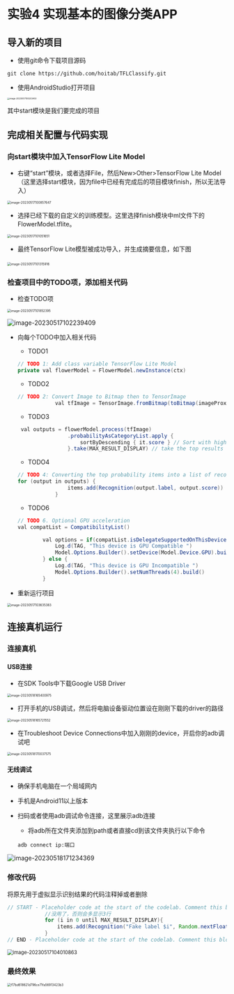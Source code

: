 # 实验4 实现基本的图像分类APP

## 导入新的项目

+ 使用git命令下载项目源码

```
git clone https://github.com/hoitab/TFLClassify.git
```

+ 使用AndroidStudio打开项目

<img src="./img/image-20230517100203450.png" alt="image-20230517100203450" style="zoom:33%;" />

其中start模块是我们要完成的项目

## 完成相关配置与代码实现

### 向start模块中加入TensorFlow Lite Model

+ 右键“start”模块，或者选择File，然后New>Other>TensorFlow Lite Model（这里选择start模块，因为file中已经有完成后的项目模块finish，所以无法导入）

<img src="./img/image-20230517100857647.png" alt="image-20230517100857647" style="zoom:50%;" />



+ 选择已经下载的自定义的训练模型。这里选择finish模块中ml文件下的FlowerModel.tflite。

<img src="./img/image-20230517101051651.png" alt="image-20230517101051651" style="zoom:50%;" />



+ 最终TensorFlow Lite模型被成功导入，并生成摘要信息，如下图

​	<img src="./img/image-20230517101315916.png" alt="image-20230517101315916" style="zoom:50%;" />



### 检查项目中的TODO项，添加相关代码

+ 检查TODO项

<img src="./img/image-20230517101852395.png" alt="image-20230517101852395" style="zoom:50%;" />

![image-20230517102239409](./img/image-20230517102239409.png)

+ 向每个TODO中加入相关代码

  + TODO1

  ```java
  // TODO 1: Add class variable TensorFlow Lite Model
  private val flowerModel = FlowerModel.newInstance(ctx)
  ```

  + TODO2

  ```java
  // TODO 2: Convert Image to Bitmap then to TensorImage
              val tfImage = TensorImage.fromBitmap(toBitmap(imageProxy))
  ```

  + TODO3

  ```JAVA
   val outputs = flowerModel.process(tfImage)
                  .probabilityAsCategoryList.apply {
                      sortByDescending { it.score } // Sort with highest confidence first
                  }.take(MAX_RESULT_DISPLAY) // take the top results
  ```

  + TODO4

  ```JAVA
  // TODO 4: Converting the top probability items into a list of recognitions
  for (output in outputs) {
                  items.add(Recognition(output.label, output.score))
              }
  ```

  + TODO6

  ```JAVA
  // TODO 6. Optional GPU acceleration
  val compatList = CompatibilityList()
  
          val options = if(compatList.isDelegateSupportedOnThisDevice) {
              Log.d(TAG, "This device is GPU Compatible ")
              Model.Options.Builder().setDevice(Model.Device.GPU).build()
          } else {
              Log.d(TAG, "This device is GPU Incompatible ")
              Model.Options.Builder().setNumThreads(4).build()
          }
  ```

+ 重新运行项目

<img src="./img/image-20230517103635383.png" alt="image-20230517103635383" style="zoom:50%;" />



## 连接真机运行

### 连接真机

#### USB连接

+ 在SDK Tools中下载Google USB Driver

<img src="./img/image-20230517100203450.png" alt="image-20230518165400975" style="zoom:50%;" />

+ 打开手机的USB调试，然后将电脑设备驱动位置设在刚刚下载的driver的路径

<img src="./img/image-20230518165721552.png" alt="image-20230518165721552" style="zoom:50%;" />

+ 在Troubleshoot Device Connections中加入刚刚的device，开启你的adb调试吧

<img src="./img/image-20230518170037575.png" alt="image-20230518170037575" style="zoom:50%;" />



#### 无线调试

+ 确保手机电脑在一个局域网内

+ 手机是Android11以上版本

+ 扫码或者使用adb调试命令连接，这里展示adb连接

  +  将adb所在文件夹添加到path或者直接cd到该文件夹执行以下命令

  ```
  adb connect ip:端口
  ```

  

![image-20230518171234369](./img/image-20230518171234369.png)

### 修改代码



将原先用于虚拟显示识别结果的代码注释掉或者删除

```java
// START - Placeholder code at the start of the codelab. Comment this block of code out.
            //没用了，否则会多显示3行
            for (i in 0 until MAX_RESULT_DISPLAY){
                items.add(Recognition("Fake label $i", Random.nextFloat()))
            }
// END - Placeholder code at the start of the codelab. Comment this block of code out.

```

<img src="./img/image-20230517104010863.png" alt="image-20230517104010863" style="zoom: 80%;" />

### 最终效果

<img src="./img/f17bd618621d796ce71fa56913423b3.jpg" alt="f17bd618621d796ce71fa56913423b3" style="zoom:50%;" />

